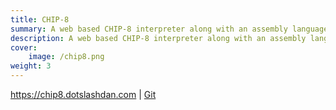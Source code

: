 ```yaml
---
title: CHIP-8
summary: A web based CHIP-8 interpreter along with an assembly language and debugger
description: A web based CHIP-8 interpreter along with an assembly language and debugger
cover:
    image: /chip8.png
weight: 3
---
```

https://chip8.dotslashdan.com | [Git](https://github.com/Taiters/chip8)